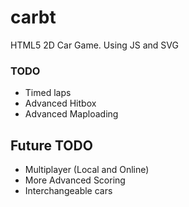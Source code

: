# carbt
HTML5 2D Car Game. Using JS and SVG

### TODO
- Timed laps
- Advanced Hitbox
- Advanced Maploading

## Future TODO
- Multiplayer (Local and Online)
- More Advanced Scoring
- Interchangeable cars
